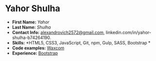 # Yahor Shulha # 

* **First Name:** *Yahor*
* **Last Name:** *Shulha*
* **Contact Info:** alexandrovich2572@gmail.com,  linkedin.com/in/yahor-shulha-b74264190.
* **Skills:**  *HTML5, CSS3, JavaScript, Git, npm, Gulp, SASS, Bootstrap *
* **Code examples:** [Waxcom](https://egor-alexandrovich.github.io/)
* **Experience:** [Bootstrap](https://egor-alexandrovich.github.io/bootstrap/)